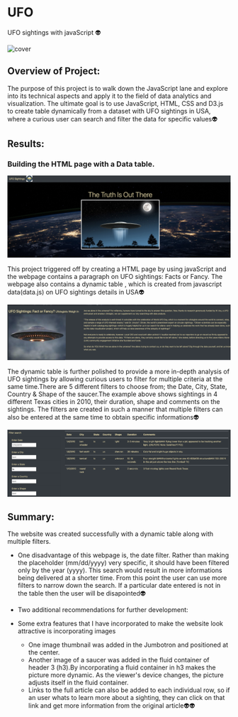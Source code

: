 # UFO

UFO sightings with javaScript 👽

![cover](https://wallpaperaccess.com/full/1709868.jpg)
## Overview of Project:

The purpose of this project is to walk down the JavaScript lane and explore into its technical aspects and apply it to the field of data analytics and visualization. The ultimate goal is to use JavaScript, HTML, CSS and D3.js to create table dynamically from a dataset with UFO sightings in USA, where a curious user can search and filter the data for specific values👽

## Results: 

### Building the HTML page with a Data table.

![HTML page](static/images/cover.png)

This project triggered off by creating a HTML page by using javaScript and the webpage contains a paragraph on UFO sightings: Facts or Fancy. The webpage also contains a dynamic table , which is created from javascript data(data.js) on UFO sightings details in USA👽

![filters](static/images/paragraph.png)

The dynamic table is further polished to provide a more in-depth analysis of UFO sightings by allowing curious users to filter for multiple criteria at the same time.There are 5 different filters to choose from; the Date, City, State, Country & Shape of the saucer.The example above shows sightings in 4 different Texas cities in 2010, their duration, shape and comments on the sightings. The filters are created in such a manner that multiple filters can also be entered at the same time to obtain specific informations👽

![filters](static/images/filters.png)

## Summary:

The website was created successfully with a dynamic table along with multiple filters.
* One disadvantage of this webpage is, the date filter. Rather than making the placeholder (mm/dd/yyyy) very specific, it should have been filtered only by the year (yyyy). This search would result in more informations being delivered at a shorter time. From this point the user can use more filters to narrow down the search. If a particular date entered is not in the table then the user will be disapointed👽

* Two additional recommendations for further development:

* Some extra features that I have incorporated to make the website look attractive is incorporating images
    * One image thumbnail was added in the Jumbotron and positioned at the center.  
    * Another image of a saucer was added in the fluid container of header 3 (h3).By incorporating a fluid container in h3 makes the picture more dynamic. As the viewer's device changes, the picture adjusts itself in the fluid container.  
    * Links to the full article can also be added to each individual row, so if an user whats to learn more about a sighting, they can click on that link and get more information from the original article👽👽
